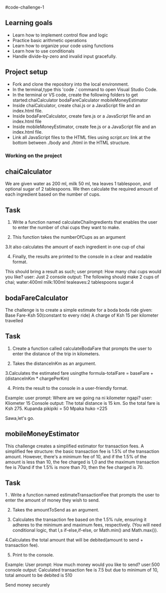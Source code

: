 #code-challenge-1
## Learning goals
- Learn how to implement control flow and logic
- Practice basic arithmetic operations
- Learn how to organize your code using functions
- Learn how to use conditionals
- Handle divide-by-zero and invalid input gracefully.

## Project setup
- Fork and clone the repository into the local environment.
- In the terminal,type this 'code .' command to open Visual Studio Code. 
- In the terminal or VS code, create the following folders to get started:chaiCalculator
        bodaFareCalculator
        mobileMoneyEstimator
- Inside chaiCalculator, create chai.js  or a JavaScript file and an index.html file.
- Inside bodaFareCalculator, create fare.js or a JavaScript file and an index.html file
- Inside mobileMoneyEstimator, create fee.js or a JavaScript file and an index.html file.
- Link all JavaScript files to the HTML files using *script.src* link at the bottom between ./body and ./html in the HTML structure.

### Working on the project
## chaiCalculator

We are given water as 200 ml, milk 50 ml, tea leaves 1 tablespoon, and optional sugar of 2 tablespoons. We then calculate the required amount of each ingredient based on the number of cups.

## Task
1. Write a function named calculateChaiIngredients that enables the user to enter the number of chai cups they want to make.

2. This function takes the numberOfCups as an argument 

3.It also calculates the amount of each ingredient in one cup of chai

4. Finally, the results are printed to the console in a clear and readable format.

This should bring a result as such;
user prompt: How many chai cups would you like?
user: Just 2
console output: The following should make 2 cups of chai;
                    water:400ml
                    milk:100ml
                    tealeaves:2 tablespoons
                    sugar:4

## bodaFareCalculator
The challenge is to create a simple estimate for a boda boda ride given: Base Fare-Ksh 50(constant to every ride)
       A charge of Ksh 15 per kilometer travelled

## Task
1. Create a function called calculateBodaFare that prompts the user to enter the distance of the trip in kilometers.

2. Takes the distanceInKm as an argument.

3.Calculates the estimated fare usingthe formula-totalFare = baseFare + (distanceInKm * chargePerKm)

4. Prints the result to the console in a user-friendly format.

Example:
user prompt: Where are we going na ni kilometer ngapi?
user: Kliometer 15
Console output: The total distance is 15 km. So the total fare is Ksh 275.
        Kupanda pikipiki = 50 
        Mpaka huko =225

Sawa,let's go.

## mobileMoneyEstimator

This challenge creates a simplified estimator for transaction fees.
A simplified fee structure: the basic transaction fee is 1.5% of the transaction amount. However, there's a minimum fee of 10, and if the 1.5% of the amount is less than 10, the fee charged is 1,0 and the maximum transaction fee is 70and if the 1.5% is more than 70, then the fee charged is 70.

## Task
1 . Write a function named estimateTransactionFee that prompts the user to enter the amount of money they wish to send.

2. Takes the amountToSend as an argument.

3. Calculates the transaction fee based on the 1.5% rule, ensuring it adheres to the minimum and maximum fees, respectively.
    (You will need conditional logic, that I,s if-else,if-else, or Math.min() and Math.max()).

4.Calculates the total amount that will be debited(amount to send + transaction fee).

5. Print to the console.

Example:
User prompt: How much money would you like to send?
user:500
console output: Calculated transaction fee is 7.5 but due to minimum of 10, total amount to be debited is 510

Send money securely



